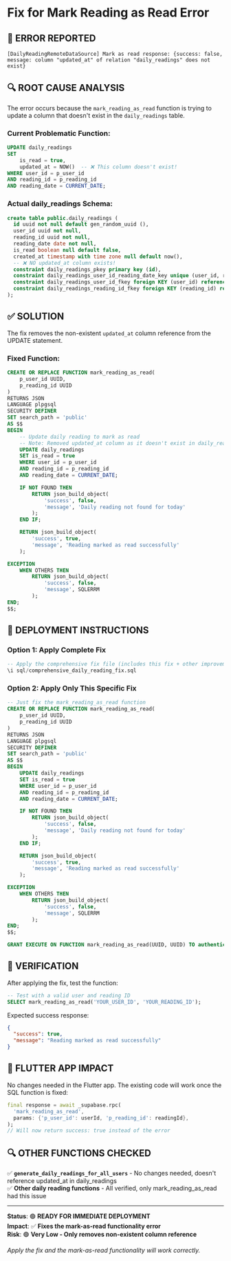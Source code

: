 # Fix for Mark Reading as Read Error

## 🚨 **ERROR REPORTED**

```
[DailyReadingRemoteDataSource] Mark as read response: {success: false, message: column "updated_at" of relation "daily_readings" does not exist}
```

## 🔍 **ROOT CAUSE ANALYSIS**

The error occurs because the `mark_reading_as_read` function is trying to update a column that doesn't exist in the `daily_readings` table.

### Current Problematic Function:

```sql
UPDATE daily_readings
SET
    is_read = true,
    updated_at = NOW()  -- ❌ This column doesn't exist!
WHERE user_id = p_user_id
AND reading_id = p_reading_id
AND reading_date = CURRENT_DATE;
```

### Actual daily_readings Schema:

```sql
create table public.daily_readings (
  id uuid not null default gen_random_uuid (),
  user_id uuid not null,
  reading_id uuid not null,
  reading_date date not null,
  is_read boolean null default false,
  created_at timestamp with time zone null default now(),
  -- ❌ NO updated_at column exists!
  constraint daily_readings_pkey primary key (id),
  constraint daily_readings_user_id_reading_date_key unique (user_id, reading_date),
  constraint daily_readings_user_id_fkey foreign KEY (user_id) references users (id) on delete CASCADE,
  constraint daily_readings_reading_id_fkey foreign KEY (reading_id) references readings (id) on delete CASCADE
);
```

## ✅ **SOLUTION**

The fix removes the non-existent `updated_at` column reference from the UPDATE statement.

### Fixed Function:

```sql
CREATE OR REPLACE FUNCTION mark_reading_as_read(
    p_user_id UUID,
    p_reading_id UUID
)
RETURNS JSON
LANGUAGE plpgsql
SECURITY DEFINER
SET search_path = 'public'
AS $$
BEGIN
    -- Update daily reading to mark as read
    -- Note: Removed updated_at column as it doesn't exist in daily_readings table
    UPDATE daily_readings
    SET is_read = true
    WHERE user_id = p_user_id
    AND reading_id = p_reading_id
    AND reading_date = CURRENT_DATE;

    IF NOT FOUND THEN
        RETURN json_build_object(
            'success', false,
            'message', 'Daily reading not found for today'
        );
    END IF;

    RETURN json_build_object(
        'success', true,
        'message', 'Reading marked as read successfully'
    );

EXCEPTION
    WHEN OTHERS THEN
        RETURN json_build_object(
            'success', false,
            'message', SQLERRM
        );
END;
$$;
```

## 🚀 **DEPLOYMENT INSTRUCTIONS**

### Option 1: Apply Complete Fix

```sql
-- Apply the comprehensive fix file (includes this fix + other improvements)
\i sql/comprehensive_daily_reading_fix.sql
```

### Option 2: Apply Only This Specific Fix

```sql
-- Just fix the mark_reading_as_read function
CREATE OR REPLACE FUNCTION mark_reading_as_read(
    p_user_id UUID,
    p_reading_id UUID
)
RETURNS JSON
LANGUAGE plpgsql
SECURITY DEFINER
SET search_path = 'public'
AS $$
BEGIN
    UPDATE daily_readings
    SET is_read = true
    WHERE user_id = p_user_id
    AND reading_id = p_reading_id
    AND reading_date = CURRENT_DATE;

    IF NOT FOUND THEN
        RETURN json_build_object(
            'success', false,
            'message', 'Daily reading not found for today'
        );
    END IF;

    RETURN json_build_object(
        'success', true,
        'message', 'Reading marked as read successfully'
    );

EXCEPTION
    WHEN OTHERS THEN
        RETURN json_build_object(
            'success', false,
            'message', SQLERRM
        );
END;
$$;

GRANT EXECUTE ON FUNCTION mark_reading_as_read(UUID, UUID) TO authenticated;
```

## 🧪 **VERIFICATION**

After applying the fix, test the function:

```sql
-- Test with a valid user and reading ID
SELECT mark_reading_as_read('YOUR_USER_ID', 'YOUR_READING_ID');
```

Expected success response:

```json
{
  "success": true,
  "message": "Reading marked as read successfully"
}
```

## 📱 **FLUTTER APP IMPACT**

No changes needed in the Flutter app. The existing code will work once the SQL function is fixed:

```dart
final response = await _supabase.rpc(
  'mark_reading_as_read',
  params: {'p_user_id': userId, 'p_reading_id': readingId},
);
// Will now return success: true instead of the error
```

## 🔍 **OTHER FUNCTIONS CHECKED**

✅ **`generate_daily_readings_for_all_users`** - No changes needed, doesn't reference updated_at in daily_readings  
✅ **Other daily reading functions** - All verified, only mark_reading_as_read had this issue

---

**Status**: 🟢 **READY FOR IMMEDIATE DEPLOYMENT**  
**Impact**: ✅ **Fixes the mark-as-read functionality error**  
**Risk**: 🟢 **Very Low - Only removes non-existent column reference**

_Apply the fix and the mark-as-read functionality will work correctly._
